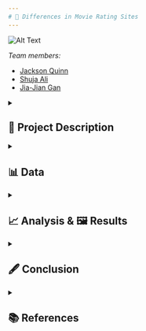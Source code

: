 ```yaml
---
# 🎥 Differences in Movie Rating Sites
---
```



![Alt Text](https://compote.slate.com/images/e0d344a9-dcfb-45f9-b31f-67ab5aaade24.jpeg)



*Team members:* 

- [Jackson Quinn]()
- [Shuja Ali]()
- [Jia-Jian Gan]()

<details>
    <summary><h2>📝 Project Description</h2></summary>

Everyone in our group loves watching movies, and we tend to look at reviews when deciding on watching a film to check the quality and see whether it's worth watching. Since there are numerous review sites, with each having their own differing opinion on many films, we would like to examine the differences in user preference between the sources. We would also like to examine the popularity of the sources and how it affects the preferences of their respective users. Uncovering these preferences will better  allow us to interpret movie ratings on these websites.
    
    
Our project includes the usage of data science techniques, to collect, store, clean, and plotting the data to conduct analysis. 

A flow chart outlining our project plan:

![Alt text](_images/flow_chart.png)

To make our analysis more advanced and critical, we designed a composite score for each movie. The composite score consisted of 4 factors: the user rating, the number of users voted, the revenue and the year. The purpose of this is to level off our data, and give a more layered analysis.

  </details>    

<details>
    <summary><h2>📊 Data</h2></summary>

Collecting data of the top 250 movies from: IMDb, Rotten Tomatoes and TMDB

| Data Source | Challenges |
| -------- | -------- |
| Wikipedia   | Lack of data which forced us to cross-reference another site like Rotten Tomatoes   |
| Rotten Tomatoes   |  Ensuring homogeneity with other sources as RT has a large international presense, so filtering for just US flims required extra steps  |
| IMDb   | homogenizing data with the other sources (bracketing votes, putting rating out of 100)   |
| TMDB   | Missing revenue values for several films   |


  <details>
    <summary><h2>Wikipedia/ Rotten Tomatoes(RT)</h2></summary>

For Rotten Tomatoes, our approach was to leverage data from a Wikipedia article featuring films with 100% ratings. We initially gathered a larger pool of 424 films and later refined it to our target 250, keeping in mind that these ratings did not equate to 100% user ratings.

To facilitate data analysis and maintain consistency with the other data sources, we had to perform several data cleaning steps. This included the standardization of revenue and movie runtimes, and the transformation of the number of votes into brackets.

We also developed a composite score for each movie, which was calculated considering both user ratings and revenue. Additionally, we tried to score directors based on the average composite scores of their movies and their number of films in the list. However, after feedback, we decided to focus more on comparing sources than analyzing individual directors.

Data was then compiled in a dataframe with key features including the rating, director, revenue, users voted, the data source and the year. All features were adjusted to match the format and data types used by our teammates for IMDb and TMDB data, ensuring a seamless concatenation process.

##### Data Collection Challenges

The most significant challenge we encountered with Rotten Tomatoes data was ensuring homogeneity and comparability with other sources. This is because RT has a large international presense, so it was especially tricky when dealing with different currencies in revenue and trying to remove non-US flims.

![Alt_text](_images/ss_of_merged_data.png)

  </details>

  <details>
    <summary><h2>TMDB</h2></summary>

For TMDB, first the API was used to get the top 250 movies and their IDs. The ID was used to get all the key information of an individual film (e.g., revenue, director) in a json requests format. As numerous films in TMDB had missing revenue values, IMDb was used to fill in the missing values where possible (TMDB API also gave the IMDb ID of each film). Most films had multiple genres and some with multiple directors, so the genres and directors for those films were stored in a list. When we wanted to separate the data by genre or director, we used the pandas df.explode() function to do so.

Data was then compiled in a dataframe. The variables used included: (user) rating, director, revenue, users voted, the data source and the year. 

Rating values were converted into a percentage and votes was converted from a flat number to brackets (since Rotten Tomatoes doesn't have a flat number for the number of users voted), to make the data consistent, so all 3 sites can be easily compared and the dataframes can be concatenated.

![Alt text](_images/tmdb_df.png)
      
  </details>

  <details>
    <summary><h2>IMDb</h2></summary> 

We were able to find a list of the top 1000 movies on IMDb by rating. We then took the first 250 movies from this list to use in our project. IMDb was not willing to let us use their API, so the data was collected using webscraping. We collected the movie title, director, year of release, genre, revenue, rating, length, and number of user votes. We then made the rating out of 100 instead of 10 for the sake of comparability. Initially, we created one IMDb df that had only one genre per movie. Later we put all genres in a list and used df.explode() to separate them when necessary. We also bracketed the votes like we did for our TMDB data for ease of comparison. 

![Alt text](_images/IMDb_df.png)


      

  </details>
      
</details>

<details>
    <summary><h2>📈 Analysis & 🖼️ Results</h2></summary>
    
  <details>
      <summary><h2>Section 0: Preliminary analysis (unrelated to later sections)</h2></summary>
    
(Our analysis and results section are merged as we felt showing and analyzing each step of our data analysis process for clarity)
<br>
Before we begin, we will show a sample of how we created our analysis by using ggplot(shown below).
    
![Alt text](_images/ggplot_code.png)

 ---
      
### Now, we will show some preliminary data analysis that are unrelated to sections I, II and III.

- While doing some exploratory analysis, we produced the following graph. On the x-axis we have the different vote brackets, on the y-axis we have the average revenue of each interval.

![Alt text](_images/revenue_votes.png)

- One would think that as the number of votes increase, the revenue would as well because we expect a positive correlation between the number of votes and the number of people who have seen the movie. And so, the more people who have seen a movie, the higher that movie’s revenue. We kind of see this trend in the graph, although there is a huge spike in revenue for the 10,000 and 25,000 votes intervals. We were curious about this, so we looked for outliers. After sorting the concatenated df by revenue, we found this.

![Alt text](_images/outlier_df.png)

- Both the 10,000 and 25,000 votes intervals have an Avengers movie with very high revenue relative to other movies, which is pushing the average revenues for these movies higher. 
---

<br>
There seems to be movies from greater variety of directors in RT. The frequency of directors in Rotten Tomatoes does not exceed 3, whilst directors have appeared up to 7 times in TMDB and IMDB.
          
![Alt text](_images/t10_directors_each_source.png)

TMDB's top 250 movies have by far the greatest average revenue, with Rotten Tomatoes with the least. This suggests TMDB users have a preference towards more popular films, whilst Rotten Tomatoes users do not.      
 
![Alt_text](_images/avg_rev_sources.png)
          
This suggests TMDB and IMDb users may be biased towards films with a specific director or a higher box office, however the analysis is preliminary and more analysis needs to be conducted in order to make a conclusion.
      
## So far, we have seen how outliers have skewed the average revenue of voting intervals, the variation in the number of directors included in the top 250 movies from each source, and the (large) variation in the average revenue per movie across our three sources.
      
  </details>



  <details>
      <summary><h2>Section I: Is there a preference of certain genres according to sources, as examined by absolute user ratings and absolute representation?</h2></summary>

- In Part I, we tried to see if we can infer anything from the graphs of average absolute user rating by genre across 3 sources


![Alt text](_images/section_I_absolute_user_ratings.png)
<br>
(This bargraph depicts a graph of absolute user ratings over genres from different sources)

<br>

![Alt_text](_images/rating_boxplots.png)

(The boxplot is depicting the same thing as the bar graph, and both show higher average ratings for RT)

- We saw that RT users tend to vote more optimistically compared to IMDb and TMDB on average
- However, we find no substantial differences/preferences for 1 genre relative to the other within genres by eyeballing the data and seeing how any differences are not consistent across sources, and were minimal fluctuations at best (relative to total ratings)

<br>


- Still in part I, we also plotted a graph of the number of top movies by genres so we can see if a source gives "preferential" treatment to those from a different source
- (For example, maybe IMDb really likes horror movies. If so, then we should see alot more horror movies!)

![Alt-text](_images/section_I_representation_of_movies.png)


#### As we saw from the adjusted graph, there seems to be a HUGE representation of Documentary type movies for just Rotten Tomatoes!
- After doing some adjustment, we found that there is there is alot of Drama movies across all sources (most for IMDb and TMDB, and 2nd for RT)
- Potential inferrence might mean that on average, many people like Drama type movies!
- However, there might be other confounding variables, like maybe there are just a greater proportion of Drama movies made, so naturally more are highly rated
- We can also see the RT does not have movies in certain genres like War, Mystery or Music! However, this is due to the fact that there aren't categories for this on RT
- No clear relationship for other genres



## In conclusion, data from user ratings suggest no preference for a certain genre across sources. However, data from represenation of top movies seems to indicate a potential preference for Documentary genres within RT. However, as we would soon find out in section 2, this isn't the case!

        
---

  </details>


    
  <details>
      <summary><h2>Section II: Examining difference in composite scores, to see if there are any discrepances or patterns in absolute user score, number of voters, absolute revenue and date of release in order to derive conclusions about the sources</h2></summary>


- Firstly, we began by calculating the overall composite score
<br>
- The composite score = function(User composite score, revenue composite score)

- User composite score = function(absolute user rating, number of users)
- Revenue composite score = function(revenue at time of release, year of release) 

- Hence, composite score consists of 4 components
    - User score
    - Number of users who rated
    - Revenue
    - Date of release (revenue was scaled up due to inflation)

<br>
<br>
-We then plot a graph of average overall_composite_movie_score over genre with 3 bar graphs for each data source

![Alt text](_images/section_II_absolute_composite_score.png)

- We again find no clear pattern of composite scores within genres
- Even the Documentary genre for RT isn't higher than the rest despite over-representation shown earlier
- This points to other factors causing over-representation besides the hypothesis that RT users like Documentaries
- **This gives evidence to refute our initial findings in section 1, that there might be a slight preference for Documentary genres within Rotten Tomatoes sources!**
- However, we find crucial data (indicated in the graph or a more condensed one below) that RT has the lowest average overall score across all genres (data above graph) followed by TMDB and IMDB.

![Alt text](_images/section_II_average_composite_score_mean.png)

<br>


-We then tried to find out which of the 4 components contributed to this trend by sketching appropriate graphs
- By plotting a graph of average revenue_score over genre with 3 bar graphs for each data source amoung other things, we can see, RT is the lowest, followed by TMDB and IMDB. This matches the earlier pattern, so revenue explains it!

![Alt_text](_images/section_II_composite_revenue_graph.png)

<br>

(Graph helps to explain as there are similar "peaks" and trough as compared to the total composite score graph)




![Alt text](_images/section_II_composite_revenue_graph_mean.png)

<br>
(This mean table gives a simpler version of analysis to prove what we're saying above)

- Since revenue composite score is made up of revenue at time of release (Absolute revenue) and year of release we did further analysis via graphs to see which factor exactly contribues to this trend
        
![Alt_text](_images/section_II_years_graph.png)

- From the data, (above) we can see that the years are clearly not a factor. The order is reversed and differences minimal

<br>

**This means the differences are attributed primarily to absolute revenue!**

**In other words, while it seems that there is no preference (or conflicting evidence) as to whether there are preferences between genres within or between sources, our data seems to suggest movies with a higher absolute revenue are over-represented in IMDb and TMDB relative to Rotten Tomatoes!**

**A possible explanation could be that IMDb and TMDB are more popular sites than Rotten Tomatoes. Hence, movies with higher revenues (and hence more overall customers), visit sites like IMDb and TMDB more relative to RT! (obviously, this is just a hypothesis. Correlation =/= causation)**

---

-We next examined user composite score and see the same pattern of (RT -> TMDB -> IMDb) for user composite score

![Alt_text](_images/s2_comp_user_graph.png)

<br>
(graph showing composite user score)
<br>

![Alt_text](_images/s2_comp_user.png)
<br>
(table showing mean user score)
<br>

- However, data/graph seems to only partially confirm this as only some patterns are explained but not others in the graph
- **Taken together, it seems that the composite user rating score only partially explains the lower average total score for RT, but doesn't explain to the same extent as revenue composite!**
- This is because while the means follow the same pattern, the "peaks" and "troughs" of the data from user composite don't follow the same pattern as overall composite!
<br>

<br>
- We next analysed the data to see which of the 2 components in user composite (user rating or number of voters) contribute to the trend

<br>

![Alt_text](_images/s2_absolute_user_mean.png)

<br>


- The data seems obvious that absolute ratings aren't the reason contributing to the composite user rating order between sources as the order there doesn't match the order previously (instead of RT being lowest and IMDb being highest, now RT is highest)
- **Instead, it seems like the number of voters are the major reason!**
- **It seems that it is _**number of voters**_ &  _**absolute revenue**_ that explains the trend we see in composite user rating and overall composite score**

## **To summarise, while it seems that there is no preference (or conflicting evidence) as to whether there are preferences between genres within or between sources, our data seems to suggest movies with a higher absolute revenue are over-represented in IMDb and TMDB relative to Rotten Tomatoes! Hence, this supports the idea that IMDb and TMDB are more popular sites than Rotten Tomatoes! If IMDb and TMDB are more popular, those sites would get more voters for popular movies. Indeed, this is what we see!**

<br>
      
* Note again here, this is just a hypothesis. Correlation =/= causation. Reverse casuality might happen here - perhaps because there are more votes on sites like IMDb and TMDB, they become more popular with mainstream and casual audiences, which explains why movies with higher revenus (that are frequented by mainstream audiences, go to those sites leading to over representation of high revenue movies in IMDb and TMDB.)

<br>


  </details>



  <details>
    <summary><h2>Section III: Appendix/ Section 3: Even more evidence to support popularity of IMDb and TMDB compared to RT</h2></summary>

- We plot a graph of number of movies over their release date

<br>

![Alt_Text](_images/s2_p3.png)

<br>


- The graph clearly shows that there is a significant over-representation of RT movies in pre-modern times and under-representation in modern times

## **Perhaps, this points to the fact that IMDb and TMDB are more popular in recent times compared to RT!**

---

  </details>
    
    
</details>

<details>
    <summary><h2>🖋️ Conclusion</h2></summary>

- In conclusion, we think there is no strong evidence that there is a preference for a genre within or across sources
- Examining the graph of absolute user ratings over genres over 3 sources, we see that there is no significant pattern of preference for a single genre within sources(as variations are relatively small) & across sources (no pattern across sources)
- We also plotted a graph showing representation of movies by genre from an essentially random sample (we collected data using a similar approach for all 3 - collecting data from top movies as indicated by the source itself)
- While it seems like RT users might have a preference for that Documentary movies, as they are over-represented, the data from absolute user scores and later composite user and composite overall scores suggest otherwise

#### This points to the fact that there is no preference for genres within or across sources

- However, our data shows support for the hypothesis that IMDb and TMDB are more popular compared to RT
- This is because of three reasons
    - IMDb and TMDB have, on average, a greater representation of higher grossing flims than RT even as their average release year across sources are similar (evidence 1)
    - IMDb and TMDB have, on average, more voters than RT even as their average absolute user rating is about the same (evidence 2)
    - IMDb and TMDB represent a significantly greater proportion of modern flims compared to RT (evidence 3)

### All this evidence suggests that IMDb and TMDB are more popular sites in modern times than RT. With a greater popularity, more viewers vote (evidence 2).  Moreover, as movies with higher revenues are ones that attract more customers, more popular sites will have more traffic to those movies, leading to them being over-represented as top movies in IMDb and TMDB (evidence 1). The relative popularity of IMDb and TMDB also seems to be validated especially in the modern era, as traffic for modern movies for RT is lower compared to IMDb and TMDB, leading to IMDb and TMDB representing a greater % of higher performing flims compared to RT (evidence 3). 



</details>


<details>
    <summary><h2>📚 References</h2></summary>

Wikipedia: "List of films with a 100% rating on Rotten Tomatoes" 
<br>
https://en.wikipedia.org/wiki/List_of_films_with_a_100%25_rating_on_Rotten_Tomatoes
<br>
Rotten Tomatoes
<br>
https://www.rottentomatoes.com/
<br>
IMDb top 250 movies 
<br>
https://www.imdb.com/chart/top/
<br>
TMDB API 
<br>
https://developer.themoviedb.org/docs
        
</details>
